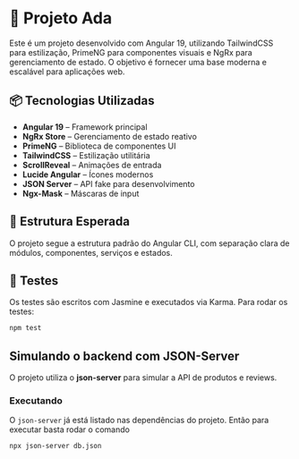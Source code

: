 # 🚀 Projeto Ada

Este é um projeto desenvolvido com Angular 19, utilizando TailwindCSS para estilização, PrimeNG para componentes visuais e NgRx para gerenciamento de estado. O objetivo é fornecer uma base moderna e escalável para aplicações web.

## 📦 Tecnologias Utilizadas

- **Angular 19** – Framework principal
- **NgRx Store** – Gerenciamento de estado reativo
- **PrimeNG** – Biblioteca de componentes UI
- **TailwindCSS** – Estilização utilitária
- **ScrollReveal** – Animações de entrada
- **Lucide Angular** – Ícones modernos
- **JSON Server** – API fake para desenvolvimento
- **Ngx-Mask** – Máscaras de input


## 📁 Estrutura Esperada

O projeto segue a estrutura padrão do Angular CLI, com separação clara de módulos, componentes, serviços e estados.

## 🧪 Testes

Os testes são escritos com Jasmine e executados via Karma. Para rodar os testes:

```bash
npm test
```

## Simulando o backend com JSON-Server

O projeto utiliza o **json-server** para simular a API de produtos e reviews.

### Executando

O `json-server` já está listado nas dependências do projeto. Então para executar basta rodar o comando

```bash
npx json-server db.json

```
